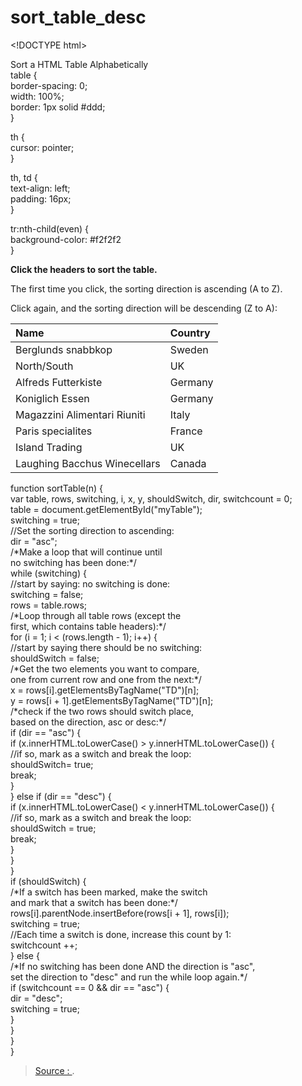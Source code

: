 # sort\_table\_desc

&lt;!DOCTYPE html&gt;

Sort a HTML Table Alphabetically  
table {  
  border-spacing: 0;  
  width: 100%;  
  border: 1px solid \#ddd;  
}  
  
th {  
  cursor: pointer;  
}  
  
th, td {  
  text-align: left;  
  padding: 16px;  
}  
  
tr:nth-child\(even\) {  
  background-color: \#f2f2f2  
}  


**Click the headers to sort the table.**

The first time you click, the sorting direction is ascending \(A to Z\).

Click again, and the sorting direction will be descending \(Z to A\):

| Name | Country |
| :--- | :--- |
| Berglunds snabbkop | Sweden |
| North/South | UK |
| Alfreds Futterkiste | Germany |
| Koniglich Essen | Germany |
| Magazzini Alimentari Riuniti | Italy |
| Paris specialites | France |
| Island Trading | UK |
| Laughing Bacchus Winecellars | Canada |

  
function sortTable\(n\) {  
  var table, rows, switching, i, x, y, shouldSwitch, dir, switchcount = 0;  
  table = document.getElementById\("myTable"\);  
  switching = true;  
  //Set the sorting direction to ascending:  
  dir = "asc";   
  /\*Make a loop that will continue until  
  no switching has been done:\*/  
  while \(switching\) {  
    //start by saying: no switching is done:  
    switching = false;  
    rows = table.rows;  
    /\*Loop through all table rows \(except the  
    first, which contains table headers\):\*/  
    for \(i = 1; i &lt; \(rows.length - 1\); i++\) {  
      //start by saying there should be no switching:  
      shouldSwitch = false;  
      /\*Get the two elements you want to compare,  
      one from current row and one from the next:\*/  
      x = rows\[i\].getElementsByTagName\("TD"\)\[n\];  
      y = rows\[i + 1\].getElementsByTagName\("TD"\)\[n\];  
      /\*check if the two rows should switch place,  
      based on the direction, asc or desc:\*/  
      if \(dir == "asc"\) {  
        if \(x.innerHTML.toLowerCase\(\) &gt; y.innerHTML.toLowerCase\(\)\) {  
          //if so, mark as a switch and break the loop:  
          shouldSwitch= true;  
          break;  
        }  
      } else if \(dir == "desc"\) {  
        if \(x.innerHTML.toLowerCase\(\) &lt; y.innerHTML.toLowerCase\(\)\) {  
          //if so, mark as a switch and break the loop:  
          shouldSwitch = true;  
          break;  
        }  
      }  
    }  
    if \(shouldSwitch\) {  
      /\*If a switch has been marked, make the switch  
      and mark that a switch has been done:\*/  
      rows\[i\].parentNode.insertBefore\(rows\[i + 1\], rows\[i\]\);  
      switching = true;  
      //Each time a switch is done, increase this count by 1:  
      switchcount ++;        
    } else {  
      /\*If no switching has been done AND the direction is "asc",  
      set the direction to "desc" and run the while loop again.\*/  
      if \(switchcount == 0 && dir == "asc"\) {  
        dir = "desc";  
        switching = true;  
      }  
    }  
  }  
}  


> [Source : ](https://).

